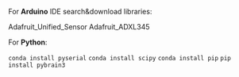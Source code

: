 For **Arduino** IDE search&download libraries:

Adafruit_Unified_Sensor
Adafruit_ADXL345

For **Python**:

`conda install pyserial`
`conda install scipy`
`conda install pip`
`pip install pybrain3`